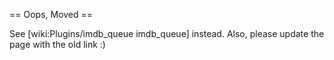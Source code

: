 == Oops, Moved ==

See [wiki:Plugins/imdb_queue imdb_queue] instead. Also, please update the page with the old link :)